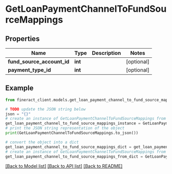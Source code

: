 # GetLoanPaymentChannelToFundSourceMappings


## Properties

Name | Type | Description | Notes
------------ | ------------- | ------------- | -------------
**fund_source_account_id** | **int** |  | [optional] 
**payment_type_id** | **int** |  | [optional] 

## Example

```python
from fineract_client.models.get_loan_payment_channel_to_fund_source_mappings import GetLoanPaymentChannelToFundSourceMappings

# TODO update the JSON string below
json = "{}"
# create an instance of GetLoanPaymentChannelToFundSourceMappings from a JSON string
get_loan_payment_channel_to_fund_source_mappings_instance = GetLoanPaymentChannelToFundSourceMappings.from_json(json)
# print the JSON string representation of the object
print(GetLoanPaymentChannelToFundSourceMappings.to_json())

# convert the object into a dict
get_loan_payment_channel_to_fund_source_mappings_dict = get_loan_payment_channel_to_fund_source_mappings_instance.to_dict()
# create an instance of GetLoanPaymentChannelToFundSourceMappings from a dict
get_loan_payment_channel_to_fund_source_mappings_from_dict = GetLoanPaymentChannelToFundSourceMappings.from_dict(get_loan_payment_channel_to_fund_source_mappings_dict)
```
[[Back to Model list]](../README.md#documentation-for-models) [[Back to API list]](../README.md#documentation-for-api-endpoints) [[Back to README]](../README.md)


